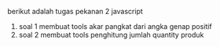 berikut adalah tugas pekanan 2 javascript
1. soal 1 membuat tools akar pangkat dari angka genap positif
2. soal 2 membuat tools penghitung jumlah quantity produk
